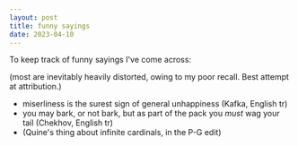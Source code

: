 ```yaml
---
layout: post
title: funny sayings
date: 2023-04-10
---
```

To keep track of funny sayings I've come across:

(most are inevitably heavily distorted, owing to my poor recall.
Best attempt at attribution.)

- miserliness is the surest sign of general unhappiness (Kafka, English tr)
- you may bark, or not bark, but as part of the pack you *must* wag your tail (Chekhov, English tr)
- (Quine's thing about infinite cardinals, in the P-G edit)
